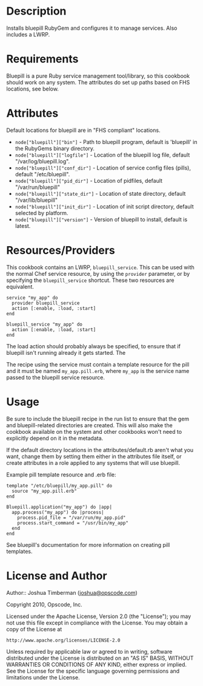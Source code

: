Description
===========

Installs bluepill RubyGem and configures it to manage services. Also includes a LWRP.

Requirements
============

Bluepill is a pure Ruby service management tool/library, so this cookbook should work on any system. The attributes do set up paths based on FHS locations, see below.

Attributes
==========

Default locations for bluepill are in "FHS compliant" locations.

* `node["bluepill"]["bin"]` - Path to bluepill program, default is 'bluepill' in the RubyGems binary directory.
* `node["bluepill"]["logfile"]` - Location of the bluepill log file, default "/var/log/bluepill.log".
* `node["bluepill"]["conf_dir"]` - Location of service config files (pills), default "/etc/bluepill".
* `node["bluepill"]["pid_dir"]` - Location of pidfiles, default "/var/run/bluepill"
* `node["bluepill"]["state_dir"]` - Location of state directory, default "/var/lib/bluepill"
* `node["bluepill"]["init_dir"]` - Location of init script directory, default selected by platform.
* `node["bluepill"]["version"]` - Version of bluepill to install, default is latest.

Resources/Providers
===================

This cookbook contains an LWRP, `bluepill_service`. This can be used with the normal Chef service resource, by using the `provider` parameter, or by specifying the `bluepill_service` shortcut. These two resources are equivalent.

    service "my_app" do
      provider bluepill_service
      action [:enable, :load, :start]
    end

    bluepill_service "my_app" do
      action [:enable, :load, :start]
    end

The load action should probably always be specified, to ensure that if bluepill isn't running already it gets started. The

The recipe using the service must contain a template resource for the pill and it must be named `my_app.pill.erb`, where `my_app` is the service name passed to the bluepill service resource.

Usage
=====

Be sure to include the bluepill recipe in the run list to ensure that the gem and bluepill-related directories are created. This will also make the cookbook available on the system and other cookbooks won't need to explicitly depend on it in the metadata.

If the default directory locations in the attributes/default.rb aren't what you want, change them by setting them either in the attributes file itself, or create attributes in a role applied to any systems that will use bluepill.

Example pill template resource and .erb file:

    template "/etc/bluepill/my_app.pill" do
      source "my_app.pill.erb"
    end

    Bluepill.application("my_app") do |app|
      app.process("my_app") do |process|
        process.pid_file = "/var/run/my_app.pid"
        process.start_command = "/usr/bin/my_app"
      end
    end

See bluepill's documentation for more information on creating pill templates.

License and Author
==================

Author:: Joshua Timberman (<joshua@opscode.com>)

Copyright 2010, Opscode, Inc.

Licensed under the Apache License, Version 2.0 (the "License");
you may not use this file except in compliance with the License.
You may obtain a copy of the License at

    http://www.apache.org/licenses/LICENSE-2.0

Unless required by applicable law or agreed to in writing, software
distributed under the License is distributed on an "AS IS" BASIS,
WITHOUT WARRANTIES OR CONDITIONS OF ANY KIND, either express or implied.
See the License for the specific language governing permissions and
limitations under the License.
